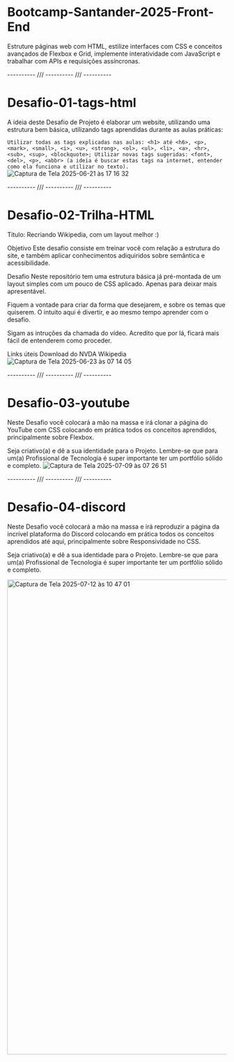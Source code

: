 # Bootcamp-Santander-2025-Front-End

Estruture páginas web com HTML, estilize interfaces com CSS e conceitos avançados de Flexbox e Grid, implemente interatividade com JavaScript e trabalhar com APIs e requisições assíncronas.

---------- /// ---------- /// ----------

# Desafio-01-tags-html

A ideia deste Desafio de Projeto é elaborar um website, utilizando uma estrutura bem básica, utilizando tags aprendidas durante as aulas práticas:

`Utilizar todas as tags explicadas nas aulas: <h1> até <h6>, <p>, <mark>, <small>, <i>, <u>, <strong>, <ol>, <ul>, <li>, <a>, <hr>, <sub>, <sup>, <blockquote>;
Utilizar novas tags sugeridas: <font>, <del>, <p>, <abbr> (a ideia é buscar estas tags na internet, entender como ela funciona e utilizar no texto).`
![Captura de Tela 2025-06-21 às 17 16 32](https://github.com/user-attachments/assets/34656c21-b009-4ee1-a9a3-8cd4121eace5)

---------- /// ---------- /// ----------

# Desafio-02-Trilha-HTML

Título: Recriando Wikipedia, com um layout melhor :)

Objetivo
Este desafio consiste em treinar você com relação a estrutura do site, e também aplicar conhecimentos adiquiridos sobre semântica e acessibilidade.

Desafio
Neste repositório tem uma estrutura básica já pré-montada de um layout simples com um pouco de CSS aplicado. Apenas para deixar mais apresentável.

Fiquem a vontade para criar da forma que desejarem, e sobre os temas que quiserem. O intuito aqui é divertir, e ao mesmo tempo aprender com o desafio.

Sigam as intruções da chamada do vídeo. Acredito que por lá, ficará mais fácil de entenderem como proceder.

Links úteis
Download do NVDA
Wikipedia
![Captura de Tela 2025-06-23 às 07 14 05](https://github.com/user-attachments/assets/1042e09e-d6c4-4c76-ad58-3629e873678f)

---------- /// ---------- /// ----------

# Desafio-03-youtube

Neste Desafio você colocará a mão na massa e irá clonar a página do YouTube com CSS colocando em prática todos os conceitos aprendidos, principalmente sobre Flexbox.
 
Seja criativo(a) e dê a sua identidade para o Projeto. Lembre-se que para um(a) Profissional de Tecnologia é super importante ter um portfólio sólido e completo.
![Captura de Tela 2025-07-09 às 07 26 51](https://github.com/user-attachments/assets/0a8b5d22-eef3-40e8-9b83-e98ce0e3ae84)

---------- /// ---------- /// ----------

# Desafio-04-discord

Neste Desafio você colocará a mão na massa e irá reproduzir a página da incrível plataforma do Discord colocando em prática todos os conceitos aprendidos até aqui, principalmente sobre Responsividade no CSS.

Seja criativo(a) e dê a sua identidade para o Projeto. Lembre-se que para um(a) Profissional de Tecnologia é super importante ter um portfólio sólido e completo.

<img width="757" height="1090" alt="Captura de Tela 2025-07-12 às 10 47 01" src="https://github.com/user-attachments/assets/d4837af0-025b-4bff-abac-80fe8da7237f" />

